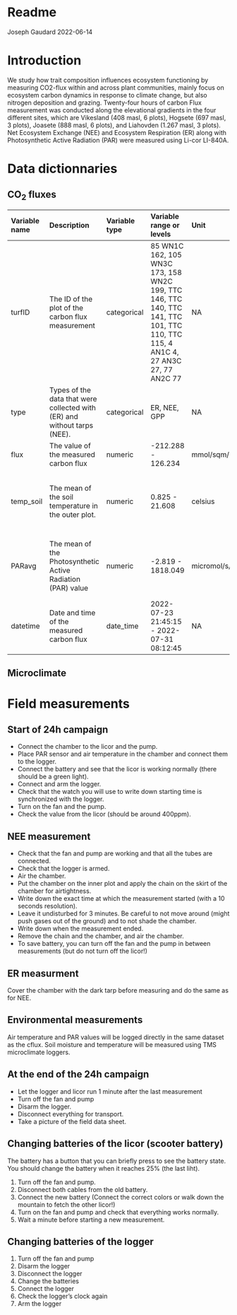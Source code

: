 Readme
================
Joseph Gaudard
2022-06-14

# Introduction

We study how trait composition influences ecosystem functioning by
measuring CO2-flux within and across plant communities, mainly focus on
ecosystem carbon dynamics in response to climate change, but also
nitrogen deposition and grazing. Twenty-four hours of carbon Flux
measurement was conducted along the elevational gradients in the four
different sites, which are Vikesland (408 masl, 6 plots), Hogsete (697
masl, 3 plots), Joasete (888 masl, 6 plots), and Liahovden (1.267 masl,
3 plots). Net Ecosystem Exchange (NEE) and Ecosystem Respiration (ER)
along with Photosynthetic Active Radiation (PAR) were measured using
Li-cor LI-840A.

# Data dictionnaries

## CO<sub>2</sub> fluxes

<!-- ### Vikesland -->

| Variable name | Description                                                              | Variable type | Variable range or levels                                                                                                        | Unit           | How measured                                                                 |
|:--------------|:-------------------------------------------------------------------------|:--------------|:--------------------------------------------------------------------------------------------------------------------------------|:---------------|:-----------------------------------------------------------------------------|
| turfID        | The ID of the plot of the carbon flux measurement                        | categorical   | 85 WN1C 162, 105 WN3C 173, 158 WN2C 199, TTC 146, TTC 140, TTC 141, TTC 101, TTC 110, TTC 115, 4 AN1C 4, 27 AN3C 27, 77 AN2C 77 | NA             | defined                                                                      |
| type          | Types of the data that were collected with (ER) and without tarps (NEE). | categorical   | ER, NEE, GPP                                                                                                                    | NA             | defined                                                                      |
| flux          | The value of the measured carbon flux                                    | numeric       | -212.288 - 126.234                                                                                                              | mmol/sqm/h     | calculated                                                                   |
| temp_soil     | The mean of the soil temperature in the outer plot.                      | numeric       | 0.825 - 21.608                                                                                                                  | celsius        | Automatically measured by the thermal sensor and recorded to the data logger |
| PARavg        | The mean of the Photosynthetic Active Radiation (PAR) value              | numeric       | -2.819 - 1818.049                                                                                                               | micromol/s/sqm | Automatically measured by the PAR sensor and recorded to the data logger     |
| datetime      | Date and time of the measured carbon flux                                | date_time     | 2022-07-23 21:45:15 - 2022-07-31 08:12:45                                                                                       | NA             | defined                                                                      |

## Microclimate

<!-- # Figures -->
<!-- ```{r, echo=FALSE, fig.align='left', fig.cap=""} -->
<!-- # graph -->
<!-- ``` -->

# Field measurements

## Start of 24h campaign

-   Connect the chamber to the licor and the pump.
-   Place PAR sensor and air temperature in the chamber and connect them
    to the logger.
    <!-- - Connect the soil temperature sensor to the logger. -->
-   Connect the battery and see that the licor is working normally
    (there should be a green light).
-   Connect and arm the logger.
-   Check that the watch you will use to write down starting time is
    synchronized with the logger.
-   Turn on the fan and the pump.
-   Check the value from the licor (should be around 400ppm).

## NEE measurement

-   Check that the fan and pump are working and that all the tubes are
    connected.
-   Check that the logger is armed.
-   Air the chamber.
    <!-- - Put the soil temperature probe in the ground on the edge of the inner plot. -->
-   Put the chamber on the inner plot and apply the chain on the skirt
    of the chamber for airtightness.
-   Write down the exact time at which the measurement started (with a
    10 seconds resolution).
-   Leave it undisturbed for 3 minutes. Be careful to not move around
    (might push gases out of the ground) and to not shade the chamber.
-   Write down when the measurement ended.
-   Remove the chain and the chamber, and air the chamber.
-   To save battery, you can turn off the fan and the pump in between
    measurements (but do not turn off the licor!)

## ER measurment

Cover the chamber with the dark tarp before measuring and do the same as
for NEE.

## Environmental measurements

Air temperature and PAR values will be logged directly in the same
dataset as the cflux. Soil moisture and temperature will be measured
using TMS microclimate loggers.
<!-- Should we measure soil moisture after each measurements? I think yes, but it might be destructive (because of the pins we have to put in the plot each time)? -->

## At the end of the 24h campaign

-   Let the logger and licor run 1 minute after the last measurement
-   Turn off the fan and pump
-   Disarm the logger.
-   Disconnect everything for transport.
-   Take a picture of the field data sheet.

## Changing batteries of the licor (scooter battery)

<!-- The licor will have an orange light when it needs a new battery (and you will hear the pump struggling too). You can finish the current measurement but will have to change the battery afterwards. -->

The battery has a button that you can briefly press to see the battery
state. You should change the battery when it reaches 25% (the last
liht).

1.  Turn off the fan and pump.
2.  Disconnect both cables from the old battery.
3.  Connect the new battery (Connect the correct colors or walk down the
    mountain to fetch the other licor!)
4.  Turn on the fan and pump and check that everything works normally.
5.  Wait a minute before starting a new measurement.

## Changing batteries of the logger

1.  Turn off the fan and pump
2.  Disarm the logger
3.  Disconnect the logger
4.  Change the batteries
5.  Connect the logger
6.  Check the logger’s clock again
7.  Arm the logger
